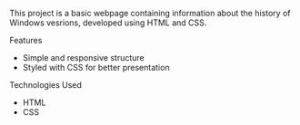 This project is a basic webpage containing information about the history of Windows vesrions, developed using HTML and CSS. 

Features
- Simple and responsive structure
- Styled with CSS for better presentation

Technologies Used
- HTML
- CSS
